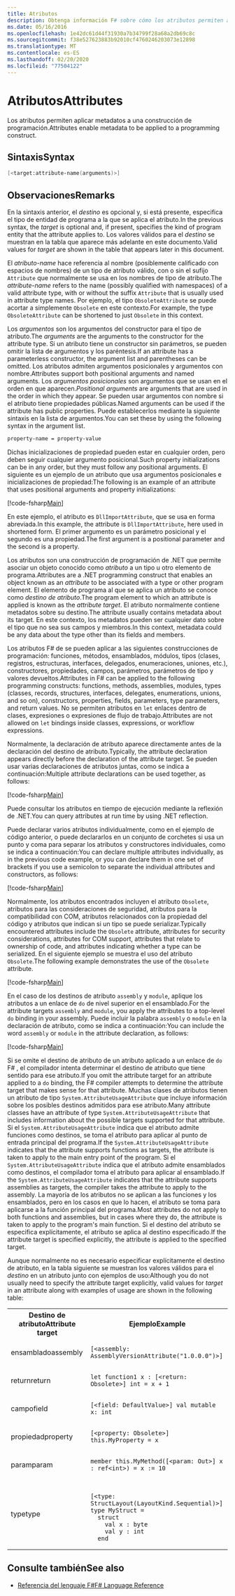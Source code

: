 ```yaml
---
title: Atributos
description: Obtenga información F# sobre cómo los atributos permiten aplicar metadatos a una construcción de programación.
ms.date: 05/16/2016
ms.openlocfilehash: 1e42dc61d44f31930a7b34799f28a68a2db69c8c
ms.sourcegitcommit: f38e527623883b92010cf4760246203073e12898
ms.translationtype: MT
ms.contentlocale: es-ES
ms.lasthandoff: 02/20/2020
ms.locfileid: "77504122"
---
```

# <a name="attributes"></a><span data-ttu-id="6df86-103">Atributos</span><span class="sxs-lookup"><span data-stu-id="6df86-103">Attributes</span></span>

<span data-ttu-id="6df86-104">Los atributos permiten aplicar metadatos a una construcción de programación.</span><span class="sxs-lookup"><span data-stu-id="6df86-104">Attributes enable metadata to be applied to a programming construct.</span></span>

## <a name="syntax"></a><span data-ttu-id="6df86-105">Sintaxis</span><span class="sxs-lookup"><span data-stu-id="6df86-105">Syntax</span></span>

```fsharp
[<target:attribute-name(arguments)>]
```

## <a name="remarks"></a><span data-ttu-id="6df86-106">Observaciones</span><span class="sxs-lookup"><span data-stu-id="6df86-106">Remarks</span></span>

<span data-ttu-id="6df86-107">En la sintaxis anterior, el *destino* es opcional y, si está presente, especifica el tipo de entidad de programa a la que se aplica el atributo.</span><span class="sxs-lookup"><span data-stu-id="6df86-107">In the previous syntax, the *target* is optional and, if present, specifies the kind of program entity that the attribute applies to.</span></span> <span data-ttu-id="6df86-108">Los valores válidos para el *destino* se muestran en la tabla que aparece más adelante en este documento.</span><span class="sxs-lookup"><span data-stu-id="6df86-108">Valid values for *target* are shown in the table that appears later in this document.</span></span>

<span data-ttu-id="6df86-109">El *atributo-name* hace referencia al nombre (posiblemente calificado con espacios de nombres) de un tipo de atributo válido, con o sin el sufijo `Attribute` que normalmente se usa en los nombres de tipo de atributo.</span><span class="sxs-lookup"><span data-stu-id="6df86-109">The *attribute-name* refers to the name (possibly qualified with namespaces) of a valid attribute type, with or without the suffix `Attribute` that is usually used in attribute type names.</span></span> <span data-ttu-id="6df86-110">Por ejemplo, el tipo `ObsoleteAttribute` se puede acortar a simplemente `Obsolete` en este contexto.</span><span class="sxs-lookup"><span data-stu-id="6df86-110">For example, the type `ObsoleteAttribute` can be shortened to just `Obsolete` in this context.</span></span>

<span data-ttu-id="6df86-111">Los *argumentos* son los argumentos del constructor para el tipo de atributo.</span><span class="sxs-lookup"><span data-stu-id="6df86-111">The *arguments* are the arguments to the constructor for the attribute type.</span></span> <span data-ttu-id="6df86-112">Si un atributo tiene un constructor sin parámetros, se pueden omitir la lista de argumentos y los paréntesis.</span><span class="sxs-lookup"><span data-stu-id="6df86-112">If an attribute has a parameterless constructor, the argument list and parentheses can be omitted.</span></span> <span data-ttu-id="6df86-113">Los atributos admiten argumentos posicionales y argumentos con nombre.</span><span class="sxs-lookup"><span data-stu-id="6df86-113">Attributes support both positional arguments and named arguments.</span></span> <span data-ttu-id="6df86-114">Los *argumentos posicionales* son argumentos que se usan en el orden en que aparecen.</span><span class="sxs-lookup"><span data-stu-id="6df86-114">*Positional arguments* are arguments that are used in the order in which they appear.</span></span> <span data-ttu-id="6df86-115">Se pueden usar argumentos con nombre si el atributo tiene propiedades públicas.</span><span class="sxs-lookup"><span data-stu-id="6df86-115">Named arguments can be used if the attribute has public properties.</span></span> <span data-ttu-id="6df86-116">Puede establecerlos mediante la siguiente sintaxis en la lista de argumentos.</span><span class="sxs-lookup"><span data-stu-id="6df86-116">You can set these by using the following syntax in the argument list.</span></span>

```fsharp
property-name = property-value
```

<span data-ttu-id="6df86-117">Dichas inicializaciones de propiedad pueden estar en cualquier orden, pero deben seguir cualquier argumento posicional.</span><span class="sxs-lookup"><span data-stu-id="6df86-117">Such property initializations can be in any order, but they must follow any positional arguments.</span></span> <span data-ttu-id="6df86-118">El siguiente es un ejemplo de un atributo que usa argumentos posicionales e inicializaciones de propiedad:</span><span class="sxs-lookup"><span data-stu-id="6df86-118">The following is an example of an attribute that uses positional arguments and property initializations:</span></span>

[!code-fsharp[Main](~/samples/snippets/fsharp/lang-ref-2/snippet6202.fs)]

<span data-ttu-id="6df86-119">En este ejemplo, el atributo es `DllImportAttribute`, que se usa en forma abreviada.</span><span class="sxs-lookup"><span data-stu-id="6df86-119">In this example, the attribute is `DllImportAttribute`, here used in shortened form.</span></span> <span data-ttu-id="6df86-120">El primer argumento es un parámetro posicional y el segundo es una propiedad.</span><span class="sxs-lookup"><span data-stu-id="6df86-120">The first argument is a positional parameter and the second is a property.</span></span>

<span data-ttu-id="6df86-121">Los atributos son una construcción de programación de .NET que permite asociar un objeto conocido como *atributo* a un tipo u otro elemento de programa.</span><span class="sxs-lookup"><span data-stu-id="6df86-121">Attributes are a .NET programming construct that enables an object known as an *attribute* to be associated with a type or other program element.</span></span> <span data-ttu-id="6df86-122">El elemento de programa al que se aplica un atributo se conoce como *destino de atributo*.</span><span class="sxs-lookup"><span data-stu-id="6df86-122">The program element to which an attribute is applied is known as the *attribute target*.</span></span> <span data-ttu-id="6df86-123">El atributo normalmente contiene metadatos sobre su destino.</span><span class="sxs-lookup"><span data-stu-id="6df86-123">The attribute usually contains metadata about its target.</span></span> <span data-ttu-id="6df86-124">En este contexto, los metadatos pueden ser cualquier dato sobre el tipo que no sea sus campos y miembros.</span><span class="sxs-lookup"><span data-stu-id="6df86-124">In this context, metadata could be any data about the type other than its fields and members.</span></span>

<span data-ttu-id="6df86-125">Los atributos F# de se pueden aplicar a las siguientes construcciones de programación: funciones, métodos, ensamblados, módulos, tipos (clases, registros, estructuras, interfaces, delegados, enumeraciones, uniones, etc.), constructores, propiedades, campos, parámetros, parámetros de tipo y valores devueltos.</span><span class="sxs-lookup"><span data-stu-id="6df86-125">Attributes in F# can be applied to the following programming constructs: functions, methods, assemblies, modules, types (classes, records, structures, interfaces, delegates, enumerations, unions, and so on), constructors, properties, fields, parameters, type parameters, and return values.</span></span> <span data-ttu-id="6df86-126">No se permiten atributos en `let` enlaces dentro de clases, expresiones o expresiones de flujo de trabajo.</span><span class="sxs-lookup"><span data-stu-id="6df86-126">Attributes are not allowed on `let` bindings inside classes, expressions, or workflow expressions.</span></span>

<span data-ttu-id="6df86-127">Normalmente, la declaración de atributo aparece directamente antes de la declaración del destino de atributo.</span><span class="sxs-lookup"><span data-stu-id="6df86-127">Typically, the attribute declaration appears directly before the declaration of the attribute target.</span></span> <span data-ttu-id="6df86-128">Se pueden usar varias declaraciones de atributos juntas, como se indica a continuación:</span><span class="sxs-lookup"><span data-stu-id="6df86-128">Multiple attribute declarations can be used together, as follows:</span></span>

[!code-fsharp[Main](~/samples/snippets/fsharp/lang-ref-2/snippet6603.fs)]

<span data-ttu-id="6df86-129">Puede consultar los atributos en tiempo de ejecución mediante la reflexión de .NET.</span><span class="sxs-lookup"><span data-stu-id="6df86-129">You can query attributes at run time by using .NET reflection.</span></span>

<span data-ttu-id="6df86-130">Puede declarar varios atributos individualmente, como en el ejemplo de código anterior, o puede declararlos en un conjunto de corchetes si usa un punto y coma para separar los atributos y constructores individuales, como se indica a continuación:</span><span class="sxs-lookup"><span data-stu-id="6df86-130">You can declare multiple attributes individually, as in the previous code example, or you can declare them in one set of brackets if you use a semicolon to separate the individual attributes and constructors, as follows:</span></span>

[!code-fsharp[Main](~/samples/snippets/fsharp/lang-ref-2/snippet6604.fs)]

<span data-ttu-id="6df86-131">Normalmente, los atributos encontrados incluyen el atributo `Obsolete`, atributos para las consideraciones de seguridad, atributos para la compatibilidad con COM, atributos relacionados con la propiedad del código y atributos que indican si un tipo se puede serializar.</span><span class="sxs-lookup"><span data-stu-id="6df86-131">Typically encountered attributes include the `Obsolete` attribute, attributes for security considerations, attributes for COM support, attributes that relate to ownership of code, and attributes indicating whether a type can be serialized.</span></span> <span data-ttu-id="6df86-132">En el siguiente ejemplo se muestra el uso del atributo `Obsolete`.</span><span class="sxs-lookup"><span data-stu-id="6df86-132">The following example demonstrates the use of the `Obsolete` attribute.</span></span>

[!code-fsharp[Main](~/samples/snippets/fsharp/lang-ref-2/snippet6605.fs)]

<span data-ttu-id="6df86-133">En el caso de los destinos de atributo `assembly` y `module`, aplique los atributos a un enlace de `do` de nivel superior en el ensamblado.</span><span class="sxs-lookup"><span data-stu-id="6df86-133">For the attribute targets `assembly` and `module`, you apply the attributes to a top-level `do` binding in your assembly.</span></span> <span data-ttu-id="6df86-134">Puede incluir la palabra `assembly` o `module` en la declaración de atributo, como se indica a continuación:</span><span class="sxs-lookup"><span data-stu-id="6df86-134">You can include the word `assembly` or `module` in the attribute declaration, as follows:</span></span>

[!code-fsharp[Main](~/samples/snippets/fsharp/lang-ref-2/snippet6606.fs)]

<span data-ttu-id="6df86-135">Si se omite el destino de atributo de un atributo aplicado a un enlace de `do` F# , el compilador intenta determinar el destino de atributo que tiene sentido para ese atributo.</span><span class="sxs-lookup"><span data-stu-id="6df86-135">If you omit the attribute target for an attribute applied to a `do` binding, the F# compiler attempts to determine the attribute target that makes sense for that attribute.</span></span> <span data-ttu-id="6df86-136">Muchas clases de atributos tienen un atributo de tipo `System.AttributeUsageAttribute` que incluye información sobre los posibles destinos admitidos para ese atributo.</span><span class="sxs-lookup"><span data-stu-id="6df86-136">Many attribute classes have an attribute of type `System.AttributeUsageAttribute` that includes information about the possible targets supported for that attribute.</span></span> <span data-ttu-id="6df86-137">Si el `System.AttributeUsageAttribute` indica que el atributo admite funciones como destinos, se toma el atributo para aplicar al punto de entrada principal del programa.</span><span class="sxs-lookup"><span data-stu-id="6df86-137">If the `System.AttributeUsageAttribute` indicates that the attribute supports functions as targets, the attribute is taken to apply to the main entry point of the program.</span></span> <span data-ttu-id="6df86-138">Si el `System.AttributeUsageAttribute` indica que el atributo admite ensamblados como destinos, el compilador toma el atributo para aplicar al ensamblado.</span><span class="sxs-lookup"><span data-stu-id="6df86-138">If the `System.AttributeUsageAttribute` indicates that the attribute supports assemblies as targets, the compiler takes the attribute to apply to the assembly.</span></span> <span data-ttu-id="6df86-139">La mayoría de los atributos no se aplican a las funciones y los ensamblados, pero en los casos en que lo hacen, el atributo se toma para aplicarse a la función principal del programa.</span><span class="sxs-lookup"><span data-stu-id="6df86-139">Most attributes do not apply to both functions and assemblies, but in cases where they do, the attribute is taken to apply to the program's main function.</span></span> <span data-ttu-id="6df86-140">Si el destino del atributo se especifica explícitamente, el atributo se aplica al destino especificado.</span><span class="sxs-lookup"><span data-stu-id="6df86-140">If the attribute target is specified explicitly, the attribute is applied to the specified target.</span></span>

<span data-ttu-id="6df86-141">Aunque normalmente no es necesario especificar explícitamente el destino de atributo, en la tabla siguiente se muestran los valores válidos para el *destino* en un atributo junto con ejemplos de uso:</span><span class="sxs-lookup"><span data-stu-id="6df86-141">Although you do not usually need to specify the attribute target explicitly, valid values for *target* in an attribute along with examples of usage are shown in the following table:</span></span>

<table>
  <tr>
    <th><span data-ttu-id="6df86-142">Destino de atributo</span><span class="sxs-lookup"><span data-stu-id="6df86-142">Attribute target</span></span></td>
    <th><span data-ttu-id="6df86-143">Ejemplo</span><span class="sxs-lookup"><span data-stu-id="6df86-143">Example</span></span></td>
  </tr>
  <tr>
    <td><span data-ttu-id="6df86-144">ensamblado</span><span class="sxs-lookup"><span data-stu-id="6df86-144">assembly</span></span></td>
    <td><pre lang="fsharp"><code>[&lt;assembly: AssemblyVersionAttribute("1.0.0.0")&gt;]</code></pre></td>
  </tr>
  <tr>
    <td><span data-ttu-id="6df86-145">return</span><span class="sxs-lookup"><span data-stu-id="6df86-145">return</span></span></td>
    <td><pre lang="fsharp"><code>let function1 x : [&lt;return: Obsolete&gt;] int = x + 1</code></pre></td>
  </tr>
  <tr>
    <td><span data-ttu-id="6df86-146">campo</span><span class="sxs-lookup"><span data-stu-id="6df86-146">field</span></span></td>
    <td><pre lang="fsharp"><code>[&lt;field: DefaultValue&gt;] val mutable x: int</code></pre></td>
  </tr>
  <tr>
    <td><span data-ttu-id="6df86-147">propiedad</span><span class="sxs-lookup"><span data-stu-id="6df86-147">property</span></span></td>
    <td><pre lang="fsharp"><code>[&lt;property: Obsolete&gt;] this.MyProperty = x</code></pre></td>
  </tr>
  <tr>
    <td><span data-ttu-id="6df86-148">param</span><span class="sxs-lookup"><span data-stu-id="6df86-148">param</span></span></td>
    <td><pre lang="fsharp"><code>member this.MyMethod([&lt;param: Out&gt;] x : ref&lt;int&gt;) = x := 10</code></pre></td>
  </tr>
  <tr>
    <td><span data-ttu-id="6df86-149">type</span><span class="sxs-lookup"><span data-stu-id="6df86-149">type</span></span></td>
    <td>
        <pre lang="fsharp"><code>
[&lt;type: StructLayout(LayoutKind.Sequential)&gt;]
type MyStruct =
  struct
    val x : byte
    val y : int
  end</code></pre>
    </td>
  </tr>
</table>

## <a name="see-also"></a><span data-ttu-id="6df86-150">Consulte también</span><span class="sxs-lookup"><span data-stu-id="6df86-150">See also</span></span>

- [<span data-ttu-id="6df86-151">Referencia del lenguaje F#</span><span class="sxs-lookup"><span data-stu-id="6df86-151">F# Language Reference</span></span>](index.md)
